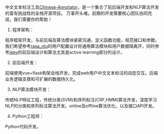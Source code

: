 中文文本标注工具[Chinese-Annotator](https://github.com/crownpku/Chinese-Annotator)，是一个集合了前后端开发和NLP算法开发的富有挑战性的全栈开源项目。
万事开头难。前期的开发需要核心团队协同完成，我们需要你的帮助！

1. 程序架构：

程序框架开发，与前后端及算法模块紧密沟通，定义函数功能，规范接口和参数。
我们希望参考[rasa_nlu](https://github.com/RasaHQ/rasa_nlu)的用户配置设计将通用算法模块和用户数据隔离开，同时参考[iepy](https://github.com/machinalis/iepy)的前后端设计和算法尤其是active learning部分的设计。

2. 前后端开发：

前端使用vue+flask构架全栈开发，完成web用户中文文本标注的动态交互。后端业务逻辑支撑和可扩展的数据持久化。

3. NLP算法模块开发：

传统NLP特征工程，传统分类(SVM)和序列标注(CRF,HMM)算法开发，深度学习NLP的分类和序列标注算法开发。online及offline算法优化，以及接口API开发。

4. Python工程师：

Python代码开发。


